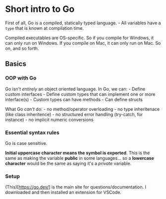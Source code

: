 # Short intro to Go
First of all, Go is a compiled, statically typed language. 
    - All variables have a `type` that is known at compilation time.

Compiled executables are OS-specific. So if you compile for Windows, it can only run on Windows. If you compile on Mac, it can only run on Mac. So on, and so forth.

## Basics
### OOP with Go
Go isn't *entirely* an object oriented language. In Go, we can:
    - Define custom interfaces
    - Define custom types that can implement one or more interface(s)
    - Custom types can have methods
    - Can define structs

What Go *can't* do: 
    - no method/operator overloading
    - no type inheritenace (like class inheritence)
    - no structured error handling (try-catch, for instance)
    - no implicit numeric conversions

### Essential syntax rules
Go is case sensitive. 

**Initial uppercase character means the symbol is exported**. This is the same as making the variable **public** in some languages... so a **lowercase character** would be the same as saying it's a *private* variable.

### Setup
(This)[https://go.dev/] is the main site for questions/documentation. I downloaded and then installed an extension for VSCode. 